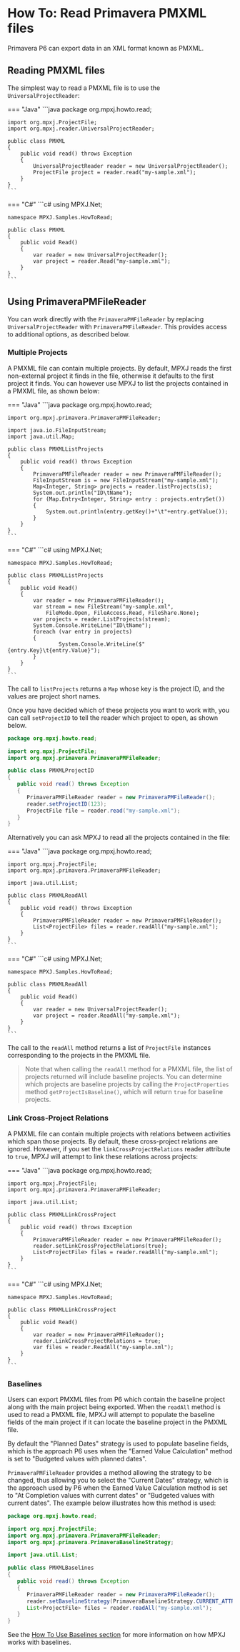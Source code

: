 # How To: Read Primavera PMXML files
Primavera P6 can export data in an XML format known as PMXML.

## Reading PMXML files
The simplest way to read a PMXML file is to use the `UniversalProjectReader`:

=== "Java"
	```java
	package org.mpxj.howto.read;
	
	import org.mpxj.ProjectFile;
	import org.mpxj.reader.UniversalProjectReader;
	
	public class PMXML
	{
		public void read() throws Exception
		{
			UniversalProjectReader reader = new UniversalProjectReader();
			ProjectFile project = reader.read("my-sample.xml");
		}
	}
	```

=== "C#"
	```c#
	using MPXJ.Net;
	
	namespace MPXJ.Samples.HowToRead;

	public class PMXML
	{
		public void Read()
		{
			var reader = new UniversalProjectReader();
			var project = reader.Read("my-sample.xml");
		}
	}
	```

## Using PrimaveraPMFileReader
You can work directly with the `PrimaveraPMFileReader` by replacing
`UniversalProjectReader` with `PrimaveraPMFileReader`. This provides access to
additional options, as described below.

### Multiple Projects
A PMXML file can contain multiple projects. By default, MPXJ reads the first
non-external project it finds in the file, otherwise it defaults to the first
project it finds. You can however use MPXJ to list the projects contained in a
PMXML file, as shown below:

=== "Java"
	```java
	package org.mpxj.howto.read;
	
	import org.mpxj.primavera.PrimaveraPMFileReader;
	
	import java.io.FileInputStream;
	import java.util.Map;
	
	public class PMXMLListProjects
	{
		public void read() throws Exception
		{
			PrimaveraPMFileReader reader = new PrimaveraPMFileReader();
			FileInputStream is = new FileInputStream("my-sample.xml");
			Map<Integer, String> projects = reader.listProjects(is);
			System.out.println("ID\tName");
			for (Map.Entry<Integer, String> entry : projects.entrySet())
			{
				System.out.println(entry.getKey()+"\t"+entry.getValue());
			}
		}
	}
	```

=== "C#"
	```c#
	using MPXJ.Net;
	
	namespace MPXJ.Samples.HowToRead;

	public class PMXMLListProjects
	{
		public void Read()
		{
			var reader = new PrimaveraPMFileReader();
			var stream = new FileStream("my-sample.xml",
				FileMode.Open, FileAccess.Read, FileShare.None);
			var projects = reader.ListProjects(stream);
			System.Console.WriteLine("ID\tName");
			foreach (var entry in projects)
			{
					System.Console.WriteLine($"{entry.Key}\t{entry.Value}");
			}
		}
	}
	```

The call to `listProjects` returns a `Map` whose key is the project ID,
and the values are project short names.

Once you have decided which of these projects you want to work with, you can
call `setProjectID` to tell the reader which project to open, as shown below.

```java
package org.mpxj.howto.read;

import org.mpxj.ProjectFile;
import org.mpxj.primavera.PrimaveraPMFileReader;

public class PMXMLProjectID
{
   public void read() throws Exception
   {
      PrimaveraPMFileReader reader = new PrimaveraPMFileReader();
      reader.setProjectID(123);
      ProjectFile file = reader.read("my-sample.xml");
   }
}
```

Alternatively you can ask MPXJ to read all the projects contained in the file:

=== "Java"
	```java
	package org.mpxj.howto.read;
	
	import org.mpxj.ProjectFile;
	import org.mpxj.primavera.PrimaveraPMFileReader;
	
	import java.util.List;
	
	public class PMXMLReadAll
	{
		public void read() throws Exception
		{
			PrimaveraPMFileReader reader = new PrimaveraPMFileReader();
			List<ProjectFile> files = reader.readAll("my-sample.xml");
		}
	}
	```


=== "C#"
	```c#
	using MPXJ.Net;
	
	namespace MPXJ.Samples.HowToRead;

	public class PMXMLReadAll
	{
		public void Read()
		{
			var reader = new UniversalProjectReader();
			var project = reader.ReadAll("my-sample.xml");
		}
	}
	```

The call to the `readAll` method returns a list of `ProjectFile` instances
corresponding to the projects in the PMXML file.

> Note that when calling the `readAll` method for a PMXML file, the list of
> projects returned will include baseline projects. You can determine which
> projects are baseline projects by calling the `ProjectProperties` method
> `getProjectIsBaseline()`, which will return `true` for baseline projects.

### Link Cross-Project Relations
A PMXML file can contain multiple projects with relations between activities
which span those projects. By default, these cross-project relations are ignored.
However, if you set the `linkCrossProjectRelations` reader attribute to `true`,
MPXJ will attempt to link these relations across projects: 

=== "Java"
	```java
	package org.mpxj.howto.read;
	
	import org.mpxj.ProjectFile;
	import org.mpxj.primavera.PrimaveraPMFileReader;
	
	import java.util.List;
	
	public class PMXMLLinkCrossProject
	{
		public void read() throws Exception
		{
			PrimaveraPMFileReader reader = new PrimaveraPMFileReader();
			reader.setLinkCrossProjectRelations(true);
			List<ProjectFile> files = reader.readAll("my-sample.xml");
		}
	}
	```

=== "C#"
	```c#
	using MPXJ.Net;
	
	namespace MPXJ.Samples.HowToRead;
	
	public class PMXMLLinkCrossProject
	{
	 	public void Read()
	 	{
		  	var reader = new PrimaveraPMFileReader();
		  	reader.LinkCrossProjectRelations = true;
		  	var files = reader.ReadAll("my-sample.xml");
	 	}
	}
	```

### Baselines
Users can export PMXML files from P6 which contain the baseline project
along with the main project being exported. When the `readAll` method
is used to read a PMXML file, MPXJ will attempt to populate the baseline
fields of the main project if it can locate the baseline project in
the PMXML file.

By default the "Planned Dates" strategy is used to populate baseline fields,
which is the approach P6 uses when the "Earned Value Calculation" method is
set to  "Budgeted values with planned dates".

`PrimaveraPMFileReader` provides a method allowing the strategy to be changed,
thus allowing you to select the "Current Dates" strategy, which is the approach
used by P6 when the Earned Value Calculation method is set to "At Completion
values with current dates" or "Budgeted values with current dates". The example
below illustrates how this method is used:

```java
package org.mpxj.howto.read;

import org.mpxj.ProjectFile;
import org.mpxj.primavera.PrimaveraPMFileReader;
import org.mpxj.primavera.PrimaveraBaselineStrategy;

import java.util.List;

public class PMXMLBaselines
{
   public void read() throws Exception
   {
      PrimaveraPMFileReader reader = new PrimaveraPMFileReader();
      reader.setBaselineStrategy(PrimaveraBaselineStrategy.CURRENT_ATTRIBUTES);
      List<ProjectFile> files = reader.readAll("my-sample.xml");
   }
}
```

See the [How To Use Baselines section](howto-use-baselines.md)
for more information on how MPXJ works with baselines.

